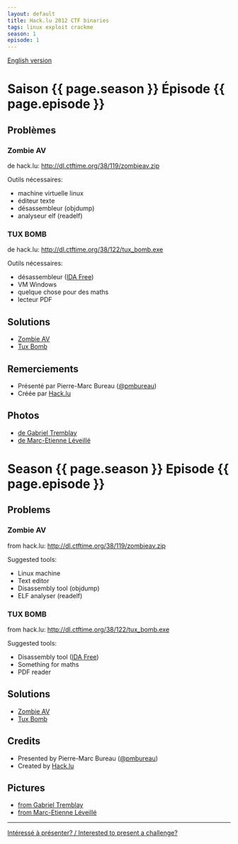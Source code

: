 ```yaml
---
layout: default
title: Hack.lu 2012 CTF binaries
tags: linux exploit crackme
season: 1
episode: 1
---
```


[English version](#english)

# Saison {{ page.season }} Épisode {{ page.episode }}

## Problèmes

### Zombie AV
de hack.lu: <http://dl.ctftime.org/38/119/zombieav.zip>

Outils nécessaires:

* machine virtuelle linux
* éditeur texte
* désassembleur (objdump)
* analyseur elf (readelf)

### TUX BOMB
de hack.lu: <http://dl.ctftime.org/38/122/tux_bomb.exe>

Outils nécessaires:

* désassembleur ([IDA Free](http://out7.hex-rays.com/files/idafree50.exe))
* VM Windows
* quelque chose pour des maths
* lecteur PDF

## Solutions

* [Zombie AV](http://sysexit.wordpress.com/2012/10/25/hacklu-ctf-2012-zombie-av-150-write-up/)
* [Tux Bomb](http://delogrand.blogspot.ca/2012/10/hacklu-ctf-tux-bomb-writeup.html)

## Remerciements

* Présenté par Pierre-Marc Bureau ([@pmbureau](https://twitter.com/pmbureau))
* Créée par [Hack.lu](http://hack.lu/)

## Photos

* [de Gabriel Tremblay](http://imgur.com/a/CaGQ9/all)
* [de Marc-Etienne Léveillé](http://www.flickr.com/photos/marcetienne/sets/72157632947684515/)

<a id="english"></a>

# Season {{ page.season }} Episode {{ page.episode }}
## Problems
### Zombie AV
from hack.lu: <http://dl.ctftime.org/38/119/zombieav.zip>

Suggested tools:

* Linux machine
* Text editor
* Disassembly tool (objdump)
* ELF analyser (readelf)

### TUX BOMB
from hack.lu: <http://dl.ctftime.org/38/122/tux_bomb.exe>

Suggested tools:

* Disassembly tool ([IDA Free](http://out7.hex-rays.com/files/idafree50.exe))
* Something for maths
* PDF reader

## Solutions

* [Zombie AV](http://sysexit.wordpress.com/2012/10/25/hacklu-ctf-2012-zombie-av-150-write-up/)
* [Tux Bomb](http://delogrand.blogspot.ca/2012/10/hacklu-ctf-tux-bomb-writeup.html)

## Credits

* Presented by Pierre-Marc Bureau ([@pmbureau](https://twitter.com/pmbureau))
* Created by [Hack.lu](http://hack.lu/)

## Pictures

* [from Gabriel Tremblay](http://imgur.com/a/CaGQ9/all)
* [from Marc-Etienne Léveillé](http://www.flickr.com/photos/marcetienne/sets/72157632947684515/)

<hr/>

[Intéressé à présenter? / Interested to present a challenge?](https://github.com/montrehack/montrehack.github.com/wiki/Present-at-Montrehack)
